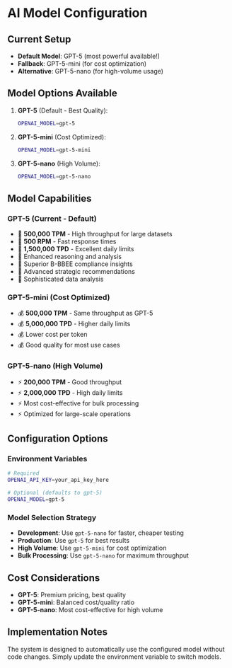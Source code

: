 # AI Model Configuration

## Current Setup
- **Default Model**: GPT-5 (most powerful available!)
- **Fallback**: GPT-5-mini (for cost optimization)
- **Alternative**: GPT-5-nano (for high-volume usage)

## Model Options Available

1. **GPT-5** (Default - Best Quality):
   ```bash
   OPENAI_MODEL=gpt-5
   ```

2. **GPT-5-mini** (Cost Optimized):
   ```bash
   OPENAI_MODEL=gpt-5-mini
   ```

3. **GPT-5-nano** (High Volume):
   ```bash
   OPENAI_MODEL=gpt-5-nano
   ```

## Model Capabilities

### GPT-5 (Current - Default)
- 🚀 **500,000 TPM** - High throughput for large datasets
- 🚀 **500 RPM** - Fast response times
- 🚀 **1,500,000 TPD** - Excellent daily limits
- 🚀 Enhanced reasoning and analysis
- 🚀 Superior B-BBEE compliance insights
- 🚀 Advanced strategic recommendations
- 🚀 Sophisticated data analysis

### GPT-5-mini (Cost Optimized)
- 💰 **500,000 TPM** - Same throughput as GPT-5
- 💰 **5,000,000 TPD** - Higher daily limits
- 💰 Lower cost per token
- 💰 Good quality for most use cases

### GPT-5-nano (High Volume)
- ⚡ **200,000 TPM** - Good throughput
- ⚡ **2,000,000 TPD** - High daily limits
- ⚡ Most cost-effective for bulk processing
- ⚡ Optimized for large-scale operations

## Configuration Options

### Environment Variables
```bash
# Required
OPENAI_API_KEY=your_api_key_here

# Optional (defaults to gpt-5)
OPENAI_MODEL=gpt-5
```

### Model Selection Strategy
- **Development**: Use `gpt-5-nano` for faster, cheaper testing
- **Production**: Use `gpt-5` for best results
- **High Volume**: Use `gpt-5-mini` for cost optimization
- **Bulk Processing**: Use `gpt-5-nano` for maximum throughput

## Cost Considerations
- **GPT-5**: Premium pricing, best quality
- **GPT-5-mini**: Balanced cost/quality ratio
- **GPT-5-nano**: Most cost-effective for high volume

## Implementation Notes
The system is designed to automatically use the configured model without code changes. Simply update the environment variable to switch models.
